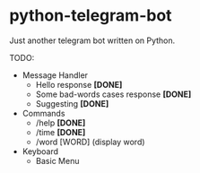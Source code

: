 # python-telegram-bot
Just another telegram bot written on Python.

TODO:
  * Message Handler
    * Hello response **[DONE]**
    * Some bad-words cases response **[DONE]**
    * Suggesting **[DONE]**
  * Commands
    * /help **[DONE]**
    * /time **[DONE]**
    * /word [WORD] (display word)
  * Keyboard
    * Basic Menu
